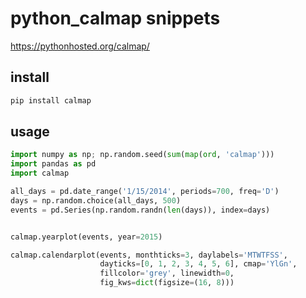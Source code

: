 # python_calmap snippets

https://pythonhosted.org/calmap/

## install
```bash
pip install calmap
```

## usage
```python
import numpy as np; np.random.seed(sum(map(ord, 'calmap')))
import pandas as pd
import calmap

all_days = pd.date_range('1/15/2014', periods=700, freq='D')
days = np.random.choice(all_days, 500)
events = pd.Series(np.random.randn(len(days)), index=days)


calmap.yearplot(events, year=2015)

calmap.calendarplot(events, monthticks=3, daylabels='MTWTFSS',
                    dayticks=[0, 1, 2, 3, 4, 5, 6], cmap='YlGn',
                    fillcolor='grey', linewidth=0,
                    fig_kws=dict(figsize=(16, 8)))
```


